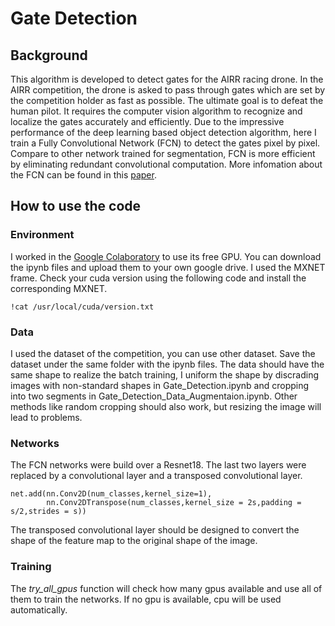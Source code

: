 # Gate Detection


## Background


This algorithm is developed to detect gates for the AIRR racing drone. In the AIRR competition, the drone is asked to pass through gates which are set by the competition holder as fast as possible. The ultimate goal is to defeat the human pilot. It requires the computer vision algorithm to recognize and localize the gates accurately and efficiently. Due to the impressive performance of the deep learning based object detection algorithm, here I train a Fully Convolutional Network (FCN) to detect the gates pixel by pixel. Compare to other network trained for segmentation, FCN is more efficient by eliminating redundant convolutional computation. More infomation about the FCN can be found in this [paper][1].  


## How to use the code
### Environment
I worked in the [Google Colaboratory][2] to use its free GPU. You can download the ipynb files and upload them to your own google drive.
I used the MXNET frame. Check your cuda version using the following code and install the corresponding MXNET. 

```
!cat /usr/local/cuda/version.txt
```


### Data
I used the dataset of the competition, you can use other dataset. Save the dataset under the same folder with the ipynb files. The data should have the same shape to realize the batch training, I uniform the shape by discrading images with non-standard shapes in Gate_Detection.ipynb and cropping into two segments in Gate_Detection_Data_Augmentaion.ipynb. Other methods like random cropping should also work, but resizing the image will lead to problems.

### Networks
The FCN networks were build over a Resnet18. The last two layers were replaced by a convolutional layer and a transposed convolutional layer. 

```
net.add(nn.Conv2D(num_classes,kernel_size=1),
        nn.Conv2DTranspose(num_classes,kernel_size = 2s,padding = s/2,strides = s))
```
The transposed convolutional layer should be designed to convert the shape of the feature map to the original shape of the image. 


### Training

The *try_all_gpus* function will check how many gpus available and use all of them to train the networks. If no gpu is available, cpu will be used automatically.



  [1]: https://arxiv.org/abs/1411.4038
  [2]: https://colab.research.google.com
  
